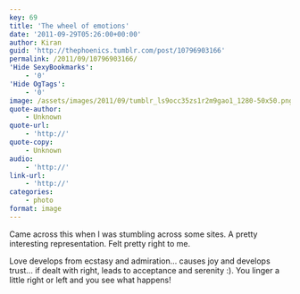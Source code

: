 ```yaml
---
key: 69
title: 'The wheel of emotions'
date: '2011-09-29T05:26:00+00:00'
author: Kiran
guid: 'http://thephoenics.tumblr.com/post/10796903166'
permalink: /2011/09/10796903166/
'Hide SexyBookmarks':
    - '0'
'Hide OgTags':
    - '0'
image: /assets/images/2011/09/tumblr_ls9occ35zs1r2m9gao1_1280-50x50.png
quote-author:
    - Unknown
quote-url:
    - 'http://'
quote-copy:
    - Unknown
audio:
    - 'http://'
link-url:
    - 'http://'
categories:
    - photo
format: image
---
```


Came across this when I was stumbling across some sites. A pretty interesting representation. Felt pretty right to me.

Love develops from ecstasy and admiration… causes joy and develops trust… if dealt with right, leads to acceptance and serenity :). You linger a little right or left and you see what happens!